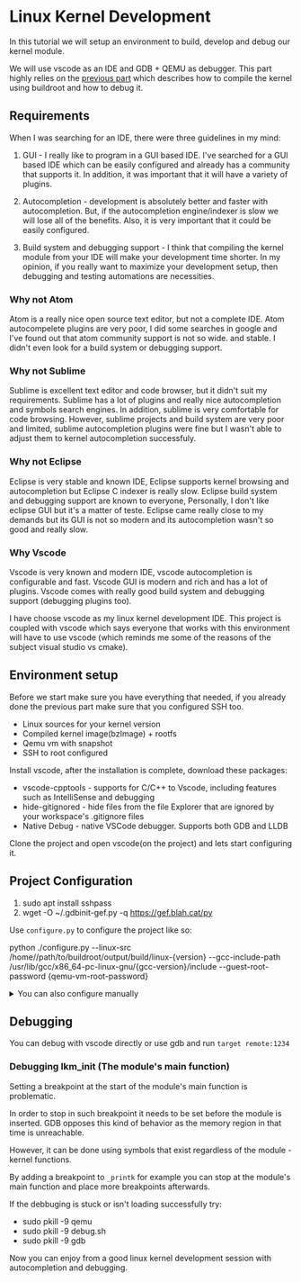 # Linux Kernel Development
In this tutorial we will setup an environment to build, develop and debug our kernel module.

We will use vscode as an IDE and GDB + QEMU as debugger. This part highly relies on the [previous part](https://github.com/Rhydon1337/linux-kernel-debugging)
which describes how to compile the kernel using buildroot and how to debug it.

## Requirements
When I was searching for an IDE, there were three guidelines in my mind:

1. GUI - I really like to program in a GUI based IDE. I've searched for a GUI based IDE which can be easily configured and already has a community that supports it. In addition, it was important that it will have a variety of plugins.

2. Autocompletion - development is absolutely better and faster with autocompletion. But, if the autocompletion engine/indexer is slow we will lose all of the benefits. Also, it is very important that it could be easily configured.

3. Build system and debugging support - I think that compiling the kernel module from your IDE will make your development time shorter. In my opinion, if you really want to maximize your development setup, then debugging and testing automations are necessities. 

### Why not Atom
Atom is a really nice open source text editor, but not a complete IDE. Atom autocompelete plugins are very poor, I did some searches in google and I've found out that atom community support is not so wide. and stable. I didn't even look for a build system or debugging support.

### Why not Sublime
Sublime is excellent text editor and code browser, but it didn't suit my requirements. Sublime has a lot of plugins and really nice autocompletion and symbols search engines. In addition, sublime is very comfortable for code browsing. However, sublime projects and build system are very poor and limited, sublime autocompletion plugins were fine but I wasn't able to adjust them to kernel autocompletion successfuly.

### Why not Eclipse
Eclipse is very stable and known IDE, Eclipse supports kernel browsing and autocompletion but Eclipse C indexer is really slow.
Eclipse build system and debugging support are known to everyone, Personally, I don't like eclipse GUI but it's a matter of teste. Eclipse came really close to my demands but its GUI is not so modern and its autocompletion wasn't so good and really slow.

### Why Vscode
Vscode is very known and modern IDE, vscode autocompletion is configurable and fast. Vscode GUI is modern and rich and has a lot of plugins. Vscode comes with really good build system and debugging support (debugging plugins too).

I have choose vscode as my linux kernel development IDE. This project is coupled with vscode which says everyone that works with this environment will have to use vscode (which reminds me some of the reasons of the subject visual studio vs cmake).

## Environment setup

Before we start make sure you have everything that needed, if you already done the previous part make sure that you configured SSH too.

* Linux sources for your kernel version
* Compiled kernel image(bzImage) + rootfs
* Qemu vm with snapshot
* SSH to root configured

Install vscode, after the installation is complete, download these packages:

* vscode-cpptools - supports for C/C++ to Vscode, including features such as IntelliSense and debugging
* hide-gitignored - hide files from the file Explorer that are ignored by your workspace's .gitignore files
* Native Debug - native VSCode debugger. Supports both GDB and LLDB

Clone the project and open vscode(on the project) and lets start configuring it.

## Project Configuration

1. sudo apt install sshpass
2. wget -O ~/.gdbinit-gef.py -q https://gef.blah.cat/py

Use `configure.py` to configure the project like so:

python ./configure.py --linux-src /home/<user>/path/to/buildroot/output/build/linux-{version} 
--gcc-include-path /usr/lib/gcc/x86_64-pc-linux-gnu/{gcc-version}/include --guest-root-password {qemu-vm-root-password}

<details>
<summary>You can also configure manually</summary>

### Autocompletion

1. Go to c_cpp_properties.json
2. Replace "/home/rhydon/workspace/buildroot-2020.02.4/output/build/linux-4.19.91" with yours kernel dir path
3. Replace "/usr/lib/gcc/x86_64-linux-gnu/7/include" with your gcc header files
 
### Debugging Fields


1. Go to debug.sh
2. Change VM_USERNAME, VM_PASSWORD and VM_SNAPSHOT to yours 
3. Change KERNEL_MODULE_NAME to yours kernel module name
4. Change BUILDROOT_IMAGES_PATH to the dir that contains the kernel(bzImage) and the rootfs(rootfs.qcow2 in buildroot)

Make sure to change the kernel sources\include dir in the Makefile.

</details>

## Debugging
You can debug with vscode directly or use gdb and run `target remote:1234` 

### Debugging lkm_init (The module's main function)
Setting a breakpoint at the start of the module's main function
is problematic. 

In order to stop in such breakpoint it needs to be set before
the module is inserted. GDB opposes this kind of behavior as
the memory region in that time is unreachable.

However, it can be done using symbols that exist regardless of
the module - kernel functions.

By adding a breakpoint to `_printk` for example you can stop
at the module's main function and place more breakpoints afterwards.

If the debbuging is stuck or isn't loading successfully try:

* sudo pkill -9 qemu
* sudo pkill -9 debug.sh
* sudo pkill -9 gdb


Now you can enjoy from a good linux kernel development session with autocompletion and debugging.


